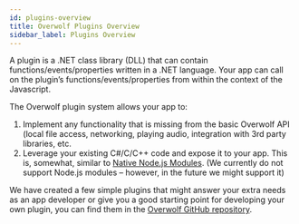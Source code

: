 ```yaml
---
id: plugins-overview
title: Overwolf Plugins Overview
sidebar_label: Plugins Overview
---
```


A plugin is a .NET class library (DLL) that can contain functions/events/properties written in a .NET language.
Your app can call on the plugin’s functions/events/properties from within the context of the Javascript.

The Overwolf plugin system allows your app to:

1. Implement any functionality that is missing from the basic Overwolf API (local file access, networking, playing audio, integration with 3rd party libraries, etc.
2. Leverage your existing C#/C/C++ code and expose it to your app.
This is, somewhat, similar to [Native Node.js Modules](https://blog.risingstack.com/writing-native-node-js-modules/). (We currently do not support Node.js modules – however, in the future we might support it)

We have created a few simple plugins that might answer your extra needs as an app developer or give you a good starting point for developing your own plugin, you can find them in the [Overwolf GitHub repository](https://github.com/overwolf/overwolf-plugins).
